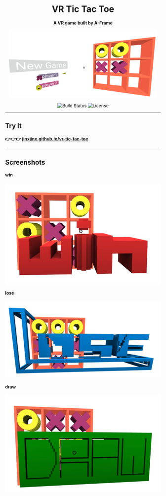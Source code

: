 <h1 align="center"> VR Tic Tac Toe </h1>
<p align="center"><b>A VR game built by A-Frame</b></p>

<p align="center"><a href="https://jinxjinx.github.io/vr-tic-tac-toe" target="_blank"><img width="480" alt="A-Frame" src="img/ttt1.png"></a></p>


<p align="center">
  <img src="https://img.shields.io/travis/aframevr/aframe.svg?style=flat-square" alt="Build Status">   

  <img src="https://img.shields.io/npm/l/aframe.svg?style=flat-square" alt="License">
</p>

---

## Try It
#### :point_right::point_right::point_right: [jinxjinx.github.io/vr-tic-tac-toe](https://jinxjinx.github.io/vr-tic-tac-toe)
---

## Screenshots

#### win
![alt text](img/ttt_win.jpeg)

#### lose
![alt text](img/ttt_lose.jpeg)

#### draw
![alt text](img/ttt_draw.jpeg)
